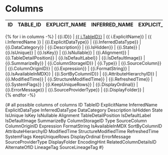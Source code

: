 # Columns 

| ID| TABLE_ID | EXPLICIT_NAME | INFERRED_NAME  | EXPLICIT_DATA_TYPE | INFERRED_DATA_TYPE | DATA_CATEGORY | DESCRIPTION | IS_HIDDEN | STATE | IS_UNIQUE | IS_KEY | IS_NULLABLE | ALIGNMENT | TABLE_DETAIL_POSITION | IS_DEFAULT_LABEL | IS_DEFAULT_IMAGE | SUMMARIZE_BY | COLUMN_STORAGE_ID | TYPE | SOURCE_COLUMN | COLUMN_ORIGIN_ID | EXPRESSION | FORMAT_STRING | IS_AVAILABLE_IN_MDX | SORT_BY_COLUMN_ID | ATTRIBUTE_HIERARCHY_ID | MODIFIED_TIME | STRUCTURE_MODIFIED_TIME | REFRESHED_TIME | SYSTEM_FLAGS | KEEP_UNIQUE_ROWS | DISPLAY_ORDINAL | ERROR_MESSAGE | SOURCE_PROVIDER_TYPE | DISPLAY_FOLDER |
|--------------|---------------|---------------|---------------|---------------|---------------|---------------|---------------|---------------|---------------|---------------|---------------|---------------|---------------|---------------|---------------|---------------|---------------|---------------|---------------|---------------|---------------|---------------|---------------|---------------|---------------|---------------|---------------|---------------|---------------|---------------|---------------|---------------|---------------|---------------|---------------|
{% for i  in columns -%}
| <span id = {{i.ID}}>{{i.ID}}</span> | [{{ i.TableID}}](./table_{{i.TableID}}) | {{ i.ExplicitName}} | {{ i.InferredName }} | {{i.ExplicitDataType}} | {{i.InferredDataType}} | {{i.DataCategory}} | {{i.Description}} |  {{i.IsHidden}} |  {{i.State}} |  {{i.IsUnique}} |  {{i.IsKey}} |  {{i.IsNullable}} |  {{i.Alignment}} |  {{i.TableDetailPosition}} |  {{i.IsDefaultLabel}} |  {{i.IsDefaultImage}} |  {{i.SummarizeBy}} |  {{i.ColumnStorageID}} |  {{i.Type}} |  {{i.SourceColumn}} |  {{i.ColumnOriginID}} |  {{i.Expression}} |  {{i.FormatString}} |  {{i.IsAvailableInMDX}} |  {{i.SortByColumnID}} |  {{i.AttributeHierarchyID}} |  {{i.ModifiedTime}} |  {{i.StructureModifiedTime}} |  {{i.RefreshedTime}} |  {{i.SystemFlags}} |  {{i.KeepUniqueRows}} |  {{i.DisplayOrdinal}} |   {{i.ErrorMessage}} |   {{i.SourceProviderType}} |   {{i.DisplayFolder}} |  
{% endfor -%}

{# all possible columns of columns 
ID
TableID
ExplicitName
InferredName
ExplicitDataType
InferredDataType
DataCategory
Description
IsHidden
State
IsUnique
IsKey
IsNullable
Alignment
TableDetailPosition
IsDefaultLabel
IsDefaultImage
SummarizeBy
ColumnStorageID
Type
SourceColumn
ColumnOriginID
Expression
FormatString
IsAvailableInMDX
SortByColumnID
AttributeHierarchyID
ModifiedTime
StructureModifiedTime
RefreshedTime
SystemFlags
KeepUniqueRows
DisplayOrdinal
ErrorMessage
    SourceProviderType
    DisplayFolder
    EncodingHint
    RelatedColumnDetailsID
    AlternateOfID
    LineageTag
    SourceLineageTag
#}